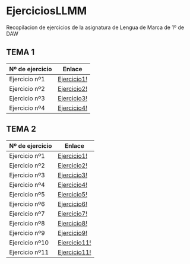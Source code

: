 # EjerciciosLLMM
Recopilacion de ejercicios de la asignatura de Lengua de Marca de 1º de DAW


## TEMA 1 

Nº de ejercicio | Enlace
------------ | -------------
Ejercicio nº1  |  [Ejercicio1!](TEMA1/Ejercicio1.html )
Ejercicio nº2  |  [Ejercicio2!](TEMA1/Actividad_1_2)
Ejercicio nº3  |  [Ejercicio3!](TEMA1/Actividad_1_3)
Ejercicio nº4  |  [Ejercicio4!](Trabajos/README)

## TEMA 2

Nº de ejercicio | Enlace
------------ | -------------
Ejercicio nº1 | [Ejercicio1!](TEMA2/T2_ActividadHTML_1.html)
Ejercicio nº2 | [Ejercicio2!](TEMA2/T2_ActividadHTML_2.html)
Ejercicio nº3 | [Ejercicio3!](TEMA2/T2_ActividadHTML_3.html)
Ejercicio nº4 | [Ejercicio4!](TEMA2/T2_ActividadHTML_4.html)
Ejercicio nº5 | [Ejercicio5!](TEMA2/actividad5/portfolio/indice.html)
Ejercicio nº6 | [Ejercicio6!](TEMA2/T2_ActividadHTML_6.html)
Ejercicio nº7 | [Ejercicio7!](TEMA2/T2_ActividadHTML_7.html)
Ejercicio nº8 | [Ejercicio8!](TEMA2/T2_ActividadHTML_8.html)
Ejercicio nº9 | [Ejercicio9!](TEMA2/T2_ActividadHTML_9.html)
Ejercicio nº10 | [Ejercicio11!](TEMA2/T2_ActividadHTML_10.html)
Ejercicio nº11 | [Ejercicio11!](TEMA2/T2_ActividadHTML_11.html)
